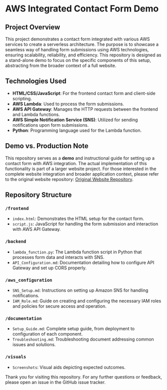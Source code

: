 # AWS Integrated Contact Form Demo

## Project Overview

This project demonstrates a contact form integrated with various AWS services to create a serverless architecture. The purpose is to showcase a seamless way of handling form submissions using AWS technologies, ensuring scalability, reliability, and efficiency. This repository is designed as a stand-alone demo to focus on the specific components of this setup, abstracting from the broader context of a full website.

## Technologies Used

- **HTML/CSS/JavaScript**: For the frontend contact form and client-side scripting.
- **AWS Lambda**: Used to process the form submissions.
- **AWS API Gateway**: Manages the HTTP requests between the frontend and Lambda functions.
- **AWS Simple Notification Service (SNS)**: Utilized for sending notifications upon form submissions.
- **Python**: Programming language used for the Lambda function.

## Demo vs. Production Note

This repository serves as a **demo** and instructional guide for setting up a contact form with AWS integration. The actual implementation of this functionality is part of a larger website project. For those interested in the complete website integration and broader application context, please refer to the original website repository: [Original Website Repository](https://github.com/xsechaba/sechabam-portfolio).

## Repository Structure

### `/frontend`
- `index.html`: Demonstrates the HTML setup for the contact form.
- `script.js`: JavaScript for handling the form submission and interaction with AWS API Gateway.

### `/backend`
- `lambda_function.py`: The Lambda function script in Python that processes form data and interacts with SNS.
- `API_Configuration.md`: Documentation detailing how to configure API Gateway and set up CORS properly.

### `/aws_configuration`
- `SNS_Setup.md`: Instructions on setting up Amazon SNS for handling notifications.
- `IAM_Role.md`: Guide on creating and configuring the necessary IAM roles and policies for secure access and operation.

### `/documentation`
- `Setup_Guide.md`: Complete setup guide, from deployment to configuration of each component.
- `Troubleshooting.md`: Troubleshooting document addressing common issues and solutions.

### `/visuals`
- `Screenshots`: Visual aids depicting expected outcomes.

Thank you for visiting this repository. For any further questions or feedback, please open an issue in the GitHub issue tracker.

